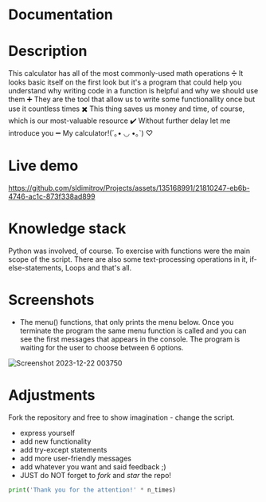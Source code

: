 # Documentation

# Description #
This calculator has all of the most commonly-used math operations ➗ It looks basic itself on the first look but it's a program that could help you understand why writing code in a function is helpful and why we should use them ➕ They are the tool that allow us to write some functionallity once but use it countless times ✖️ This thing saves us money and time, of course, which is our most-valuable resource ✔️ Without further delay let me introduce you ➖ My calculator!(´｡• ◡ •｡`) ♡

# Live demo #

https://github.com/sldimitrov/Projects/assets/135168991/21810247-eb6b-4746-ac1c-873f338ad899

# Knowledge stack #
Python was involved, of course.
To exercise with functions were the main scope of the script. There are also some text-processing operations in it, if-else-statements, Loops and that's all.

# Screenshots #
* The menu() functions, that only prints the menu below.
Once you terminate the program the same menu function is called and you can see the first messages that appears in the console. The program is waiting for the user to choose between 6 options.

![Screenshot 2023-12-22 003750](https://github.com/sldimitrov/Projects/assets/135168991/6045bbeb-4a0b-472d-a247-b0f3cfffb2a5)


# Adjustments #
Fork the repository and free to show imagination - change the script.
* express yourself
* add new functionality
* add try-except statements
* add more user-friendly messages
* add whatever you want and said feedback ;)
* JUST do NOT forget to *fork* and *star* the repo!
```python 
print('Thank you for the attention!' * n_times)
```
